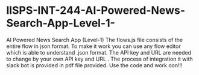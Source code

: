 # llSPS-INT-244-AI-Powered-News-Search-App-Level-1-
AI Powered News Search App (Level-1)
The flows.js file consists of the entire flow in json format.
To make it work you can use any flow editor which is able to understand .json format.
The API key and URL are needed to change by your own API key and URL .
The process of integration it with slack bot is provided in pdf file provided.
Use the code and work oon!!!
